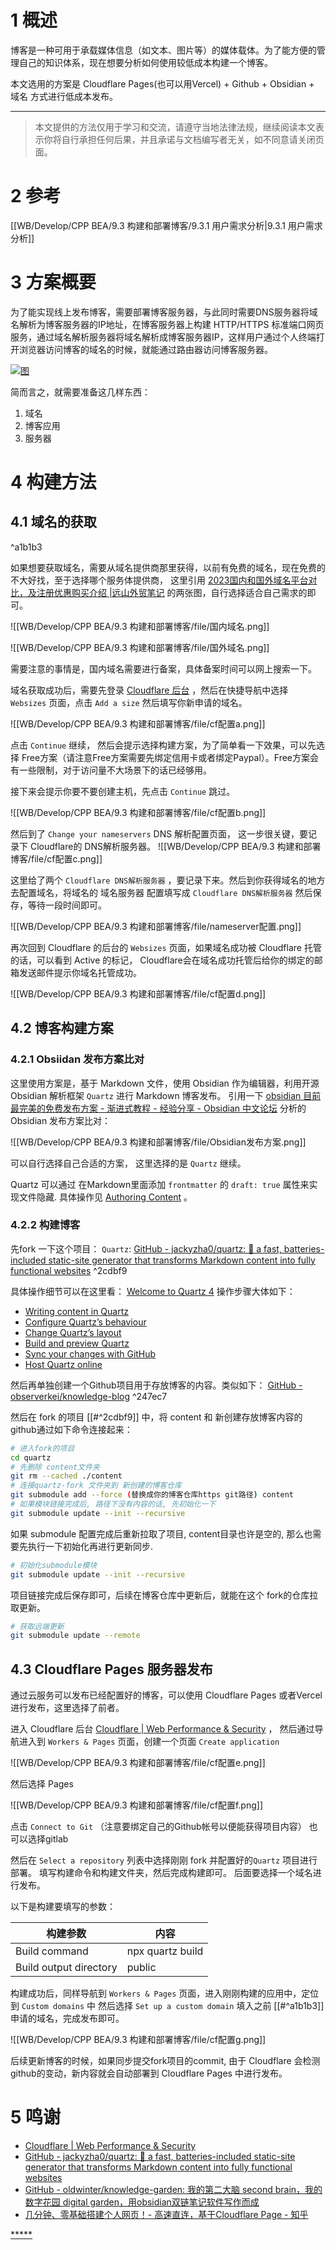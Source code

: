 # 1 概述

博客是一种可用于承载媒体信息（如文本、图片等）的媒体载体。为了能方便的管理自己的知识体系，现在想要分析如何使用较低成本构建一个博客。

本文选用的方案是 Cloudflare Pages(也可以用Vercel) + Github + Obsidian + 域名 方式进行低成本发布。

---
> 本文提供的方法仅用于学习和交流，请遵守当地法律法规，继续阅读本文表示你将自行承担任何后果，并且承诺与文档编写者无关，如不同意请关闭页面。

# 2 参考

[[WB/Develop/CPP BEA/9.3 构建和部署博客/9.3.1 用户需求分析|9.3.1 用户需求分析]]

# 3 方案概要

为了能实现线上发布博客，需要部署博客服务器，与此同时需要DNS服务器将域名解析为博客服务器的IP地址，在博客服务器上构建 HTTP/HTTPS 标准端口网页服务，通过域名解析服务器将域名解析成博客服务器IP，这样用户通过个人终端打开浏览器访问博客的域名的时候，就能通过路由器访问博客服务器。


[![图](WB/Develop/CPP%20BEA/9.3%20构建和部署博客/file/服务简图.excalidraw.svg)](WB/Develop/CPP%20BEA/9.3%20构建和部署博客/file/服务简图.excalidraw.md)

简而言之，就需要准备这几样东西：
1. 域名
2. 博客应用
3. 服务器


# 4 构建方法

## 4.1 域名的获取

^a1b1b3

如果想要获取域名，需要从域名提供商那里获得，以前有免费的域名，现在免费的不大好找，至于选择哪个服务体提供商， 这里引用 [2023国内和国外域名平台对比，及注册优惠购买介绍 |远山外贸笔记](https://shannote.com/archives/buy-foreign-domains.html) 的两张图，自行选择适合自己需求的即可。


![[WB/Develop/CPP BEA/9.3 构建和部署博客/file/国内域名.png]]


![[WB/Develop/CPP BEA/9.3 构建和部署博客/file/国外域名.png]]

需要注意的事情是，国内域名需要进行备案，具体备案时间可以网上搜索一下。

域名获取成功后，需要先登录 [Cloudflare 后台](https://dash.Cloudflare.com) ，然后在快捷导航中选择 `Websizes` 页面，点击 `Add a size` 
然后填写你新申请的域名。

![[WB/Develop/CPP BEA/9.3 构建和部署博客/file/cf配置a.png]]

点击 `Continue` 继续， 然后会提示选择构建方案，为了简单看一下效果，可以先选择 Free方案（请注意Free方案需要先绑定信用卡或者绑定Paypal）。Free方案会有一些限制，对于访问量不大场景下的话已经够用。

接下来会提示你要不要创建主机，先点击 `Continue` 跳过。

![[WB/Develop/CPP BEA/9.3 构建和部署博客/file/cf配置b.png]]

然后到了 `Change your nameservers` DNS 解析配置页面， 这一步很关键，要记录下 Cloudflare的 DNS解析服务器。
![[WB/Develop/CPP BEA/9.3 构建和部署博客/file/cf配置c.png]]

这里给了两个 `Cloudflare DNS解析服务器` ，要记录下来。然后到你获得域名的地方去配置域名，将域名的 域名服务器 配置填写成  `Cloudflare DNS解析服务器` 然后保存，等待一段时间即可。

![[WB/Develop/CPP BEA/9.3 构建和部署博客/file/nameserver配置.png]]

再次回到 Cloudflare 的后台的 `Websizes` 页面，如果域名成功被 Cloudflare 托管的话，可以看到 Active 的标记， Cloudflare会在域名成功托管后给你的绑定的邮箱发送邮件提示你域名托管成功。

![[WB/Develop/CPP BEA/9.3 构建和部署博客/file/cf配置d.png]]

## 4.2 博客构建方案

### 4.2.1 Obsiidan 发布方案比对

这里使用方案是，基于 Markdown 文件，使用 Obsidian 作为编辑器，利用开源 Obsidian 解析框架 `Quartz` 进行 Markdown 博客发布。
引用一下  [obsidian 目前最完美的免费发布方案 - 渐进式教程 - 经验分享 - Obsidian 中文论坛](https://forum-zh.obsidian.md/t/topic/8852) 分析的 Obsidian 发布方案比对：

![[WB/Develop/CPP BEA/9.3 构建和部署博客/file/Obsidian发布方案.png]]

可以自行选择自己合适的方案， 这里选择的是 `Quartz` 继续。

Quartz 可以通过 在Markdown里面添加 `frontmatter` 的 `draft: true` 属性来实现文件隐藏. 具体操作见 [Authoring Content](https://quartz.jzhao.xyz/authoring-content#Syntax) 。

### 4.2.2 构建博客

先fork 一下这个项目：
`Quartz`: [GitHub - jackyzha0/quartz: 🌱 a fast, batteries-included static-site generator that transforms Markdown content into fully functional websites](https://github.com/jackyzha0/quartz) ^2cdbf9

具体操作细节可以在这里看： [Welcome to Quartz 4](https://quartz.jzhao.xyz/)
操作步骤大体如下：
- [Writing content in Quartz](https://quartz.jzhao.xyz/authoring-content)
- [Configure Quartz’s behaviour](https://quartz.jzhao.xyz/configuration)
- [Change Quartz’s layout](https://quartz.jzhao.xyz/layout)
- [Build and preview Quartz](https://quartz.jzhao.xyz/build)
- [Sync your changes with GitHub](https://quartz.jzhao.xyz/setting-up-your-GitHub-repository)
- [Host Quartz online](https://quartz.jzhao.xyz/hosting)

然后再单独创建一个Github项目用于存放博客的内容。类似如下： [GitHub - observerkei/knowledge-blog](https://github.com/observerkei/knowledge-blog) ^247ec7

然后在 fork 的项目 [[#^2cdbf9]] 中，将 content 和 新创建存放博客内容的github通过如下命令连接起来：

```bash
# 进入fork的项目
cd quartz
# 先删除 content文件夹
git rm --cached ./content
# 连接quartz-fork 文件夹到 新创建的博客仓库
git submodule add --force (替换成你的博客仓库https git路径) content
# 如果模块链接完成后, 路径下没有内容的话, 先初始化一下
git submodule update --init --recursive 
```

如果 submodule 配置完成后重新拉取了项目, content目录也许是空的, 那么也需要先执行一下初始化再进行更新同步.
```bash
# 初始化submodule模块
git submodule update --init --recursive 
```

项目链接完成后保存即可，后续在博客仓库中更新后，就能在这个 fork的仓库拉取更新。

```bash
# 获取远端更新
git submodule update --remote
```


## 4.3 Cloudflare Pages 服务器发布

通过云服务可以发布已经配置好的博客，可以使用 Cloudflare Pages 或者Vercel 进行发布，这里选择了前者。

进入 Cloudflare 后台 [Cloudflare | Web Performance & Security](https://dash.cloudflare.com/) ， 然后通过导航进入到 `Workers & Pages` 页面，创建一个页面 `Create application`

![[WB/Develop/CPP BEA/9.3 构建和部署博客/file/cf配置e.png]]

然后选择 Pages

![[WB/Develop/CPP BEA/9.3 构建和部署博客/file/cf配置f.png]]

点击 `Connect to Git` （注意要绑定自己的Github帐号以便能获得项目内容） 也可以选择gitlab

然后在 `Select a repository` 列表中选择刚刚 fork 并配置好的`Quartz`  项目进行部署。
填写构建命令和构建文件夹，然后完成构建即可。 后面要选择一个域名进行发布。 

以下是构建要填写的参数：

| 构建参数 | 内容 |
| ---- | ---- |
| Build command | npx quartz build |
| Build output directory | public |

构建成功后，同样导航到  `Workers & Pages`  页面，进入刚刚构建的应用中，定位到 `Custom domains` 中
然后选择 `Set up a custom domain` 填入之前 [[#^a1b1b3]] 申请的域名，完成发布即可。

![[WB/Develop/CPP BEA/9.3 构建和部署博客/file/cf配置g.png]]


后续更新博客的时候，如果同步提交fork项目的commit, 由于 Cloudflare 会检测github的变动，新内容就会自动部署到 Cloudflare Pages 中进行发布。

# 5 鸣谢

- [Cloudflare | Web Performance & Security](https://dash.cloudflare.com/)
- [GitHub - jackyzha0/quartz: 🌱 a fast, batteries-included static-site generator that transforms Markdown content into fully functional websites](https://github.com/jackyzha0/quartz)
- [GitHub - oldwinter/knowledge-garden: 我的第二大脑 second brain，我的数字花园 digital garden，用obsidian双链笔记软件写作而成](https://github.com/oldwinter/knowledge-garden)
- [几分钟、零基础搭建个人网页！- 高速直连，基于Cloudflare Page - 知乎](https://zhuanlan.zhihu.com/p/416269228)



[*****](WB/Develop/CPP%20BEA/9.3%20构建和部署博客/9.3%20构建和部署博客.md)
